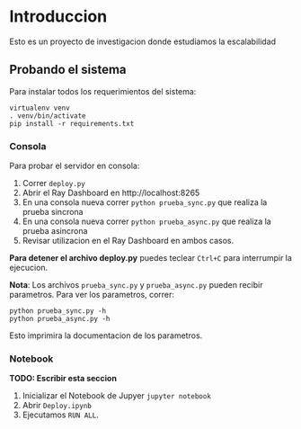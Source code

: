 # Introduccion

Esto es un proyecto de investigacion donde estudiamos la escalabilidad


## Probando el sistema

Para instalar todos los requerimientos del sistema:

```
virtualenv venv
. venv/bin/activate
pip install -r requirements.txt
```

### Consola
Para probar el servidor en consola:

1. Correr `deploy.py`
2. Abrir el Ray Dashboard en http://localhost:8265
3. En una consola nueva correr `python prueba_sync.py` que realiza la prueba sincrona
3. En una consola nueva correr `python prueba_async.py` que realiza la prueba asincrona
4. Revisar utilizacion en el Ray Dashboard en ambos casos.

**Para detener el archivo deploy.py** puedes teclear `Ctrl+C` para interrumpir la ejecucion.

**Nota**: Los archivos `prueba_sync.py` y `prueba_async.py` pueden recibir parametros. Para
ver los parametros, correr:

```
python prueba_sync.py -h
python prueba_async.py -h
```

Esto imprimira la documentacion de los parametros.


### Notebook

**TODO: Escribir esta seccion**

1. Inicializar el Notebook de Jupyer `jupyter notebook`
2. Abrir `Deploy.ipynb`
3. Ejecutamos `RUN ALL`.
